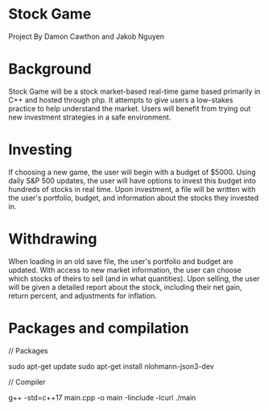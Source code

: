 # Stock Game
Project By Damon Cawthon and Jakob Nguyen
# Background
Stock Game will be a stock market-based real-time game based primarily in C++ and hosted through php. It attempts to give users a low-stakes practice to help understand the market. Users will benefit from trying out new investment strategies in a safe environment.
# Investing
If choosing a new game, the user will begin with a budget of $5000. Using daily S&P 500 updates, the user will have options to invest this budget into hundreds of stocks in real time. Upon investment, a file will be written with the user's portfolio, budget, and information about the stocks they invested in.
# Withdrawing
When loading in an old save file, the user's portfolio and budget are updated. With access to new market information, the user can choose which stocks of theirs to sell (and in what quantities). Upon selling, the user will be given a detailed report about the stock, including their net gain, return percent, and adjustments for inflation.


# Packages and compilation
// Packages

sudo apt-get update
sudo apt-get install nlohmann-json3-dev

// Compiler

g++ -std=c++17 main.cpp -o main -Iinclude -lcurl
./main
